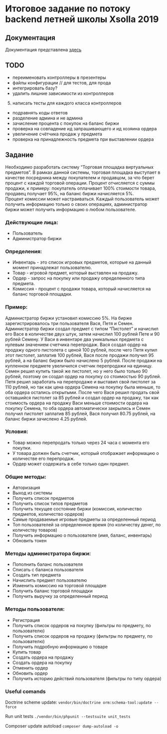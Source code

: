 # Итоговое задание по потоку backend летней школы Xsolla 2019

## Документация
Документация представлена [здесь](DOCS.md)

## TODO
* переименовать контроллеры в презентеры
* файлы конфигурации // для тестов, для прода
* интегрировать базу?
* удалить лишние зависимости из контроллеров
5. написать тесты для каждого класса контроллеров
* подравнять коды ответов
* разделение админа и не админа
* зачисление процента с покупок на баланс биржи
* проверка на совпадение ид запрашивающего и ид хозяина ордера
* увеличение счётчика продаж у предмета
* проверка на принадлежность предмета при выставлении ордера

## Задание 
Необходимо разработать систему “Торговая площадка виртуальных предметов”.
В рамках данной системы, торговая площадка выступает в качестве посредника между покупателем и продавцом, за что берет процент с каждой торговой операции. 
Процент отчисляется с суммы продажи, к примеру: покупатель оплачивает 100% стоимости товара, продавец получает 95%, на баланс биржи начисляется 5%.  
Процент комиссии может настраиваться. 
Каждый пользователь может получить информацию только о своих операциях, администратор биржи может получить информацию о любом пользователе.

### Действующие лица:
* Пользователь
* Администратор биржи

### Определения: 
* Инвентарь - это список игровых предметов, которые на данный момент принадлежат пользователю.
* Товар - игровой предмет, который выставлен на продажу.
* Ордер - запрос на покупку или продажу определенного типа предмета.
* Комиссия - процент с продажи товара, который начисляется на баланс торговой площадки.

### Пример: 
Администратор биржи установил комиссию 5%. На бирже зарегистрировалось три пользователя Вася, Петя и Семен. Администратор биржи создал предмет с типом “Пистолет” и начислил его Васе в количестве двух штук, затем начислил 100 рублей Пете и 90 рублей Семену. У Васи в инвентаре два уникальных предмета с нулевым значением счетчика перепродаж. Вася создал ордер на продажу одного пистолета с ценой 100 рублей, после чего Петя купил этот пистолет, заплатив 100 рублей, Вася после продажи получил 95 рублей, а на баланс биржи было начислено 5 рублей. После продажи на купленном предмете увеличился счетчик перепродажи на единицу. 
Семен решил купить такой же пистолет, но у него было только 90 рублей, поэтому он создал ордер на покупку со стоимостью 90 рублей. 
Петя решил заработать на перепродаже и выставил свой пистолет за 110 рублей, но так как цена ордера Семена на покупку была меньше, то оба ордера остались открытыми.
После чего Вася решил продать свой оставшийся пистолет за 85 рублей и создал ордер на продажу, так как стоимость ордера на продажу Васи меньше стоимости ордера на покупку Семена, то оба ордера автоматически закрылись и Семен получил пистолет заплатив 85 рублей, Вася получил 80.75 рублей, на баланс биржи зачислено 4.25 рублей. 


### Условия:
* Товар можно перепродать только через 24 часа с момента его покупки.
* У товара должен быть счетчик, который отображает информацию о количестве его перепродаж.
* Ордер может содержать в себе только один предмет.

### Общие методы: 
* Авторизация
* Выход из системы
* Получить список предметов
* Получить список типов предметов
* Получить текущее состояние биржи (комиссия, количество предметов, количество ордеров)
* Самые продаваемые игровые предметы за определенный период
* Топ пользователей за определенное время (по количеству денег, по количеству товаров)
* Получить информацию о пользователе (имя, баланс, инвентарь)
* Обновить токен

### Методы администратора биржи:
* Пополнить баланс пользователя
* Списать с баланса пользователя
* Создать тип предмета
* Начислить предмет пользователю
* Изменить комиссию на торговой площадке
* Получить баланс торговой площадки
* Получить выручку за определенный период

### Методы пользователя:
* Регистрация
* Получить список ордеров на покупку (фильтры по предмету, по пользователю)
* Получить список ордеров на продажу (фильтры по предмету, по пользователю)
* Получить подробную информацию о товаре
* Купить товар
* Создать ордера на продажу
* Создать ордера на покупку
* Отменить ордер
* Обновить ордер
* Получить историю действий пользователя (фильтры по типу ордера)

### Useful comands
Doctrine scheme update: `vendor/bin/doctrine orm:schema-tool:update --force`

Run unit tests `./vendor/bin/phpunit --testsuite unit_tests`

Composer update autoload `composer dump-autoload -o`